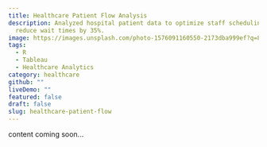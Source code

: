 ```yaml
---
title: Healthcare Patient Flow Analysis
description: Analyzed hospital patient data to optimize staff scheduling and
  reduce wait times by 35%.
image: https://images.unsplash.com/photo-1576091160550-2173dba999ef?q=80&w=2070
tags:
  - R
  - Tableau
  - Healthcare Analytics
category: healthcare
github: ""
liveDemo: ""
featured: false
draft: false
slug: healthcare-patient-flow
---
```

c﻿ontent coming soon...